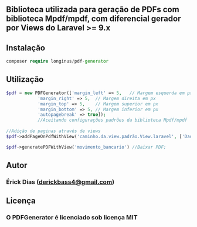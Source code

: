 ## Biblioteca utilizada para geração de PDFs com biblioteca Mpdf/mpdf, com diferencial gerador por Views do Laravel >= 9.x

## Instalação

```php
composer require longinus/pdf-generator
```

## Utilização


```php
$pdf = new PDFGenerator(['margin_left' => 5,   // Margem esquerda em px
            'margin_right' => 5,  // Margem direita em px
            'margin_top' => 5,    // Margem superior em px
            'margin_bottom' => 5, // Margem inferior em px
            'autopagebreak' => true]);
            //Aceitando configurações padrões da biblioteca Mpdf/mpdf
            
//Adição de paginas através de views
$pdf->addPageOnPdfWithView('caminho.da.view.padrão.View.laravel', ['DadosUtilizadosNaView' => $dados], false //Caso queira adicionar uma proxima página passar true); 

$pdf->generatePDFWithView('movimento_bancario') //Baixar PDF;
```

## Autor
### Érick Dias (derickbass4@gmail.com)

## Licença
### O PDFGenerator é licenciado sob licença MIT
